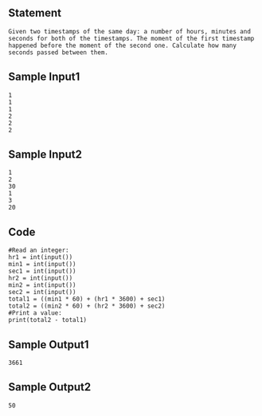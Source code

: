 ## Statement
```
Given two timestamps of the same day: a number of hours, minutes and seconds for both of the timestamps. The moment of the first timestamp happened before the moment of the second one. Calculate how many seconds passed between them.
```
## Sample Input1
```
1
1
1
2
2
2
```
## Sample Input2
```
1
2
30
1
3
20
```
## Code
```
#Read an integer:
hr1 = int(input())
min1 = int(input())
sec1 = int(input())
hr2 = int(input())
min2 = int(input())
sec2 = int(input())
total1 = ((min1 * 60) + (hr1 * 3600) + sec1)
total2 = ((min2 * 60) + (hr2 * 3600) + sec2)
#Print a value:
print(total2 - total1)
```
## Sample Output1
```
3661
```
## Sample Output2
```
50
```

